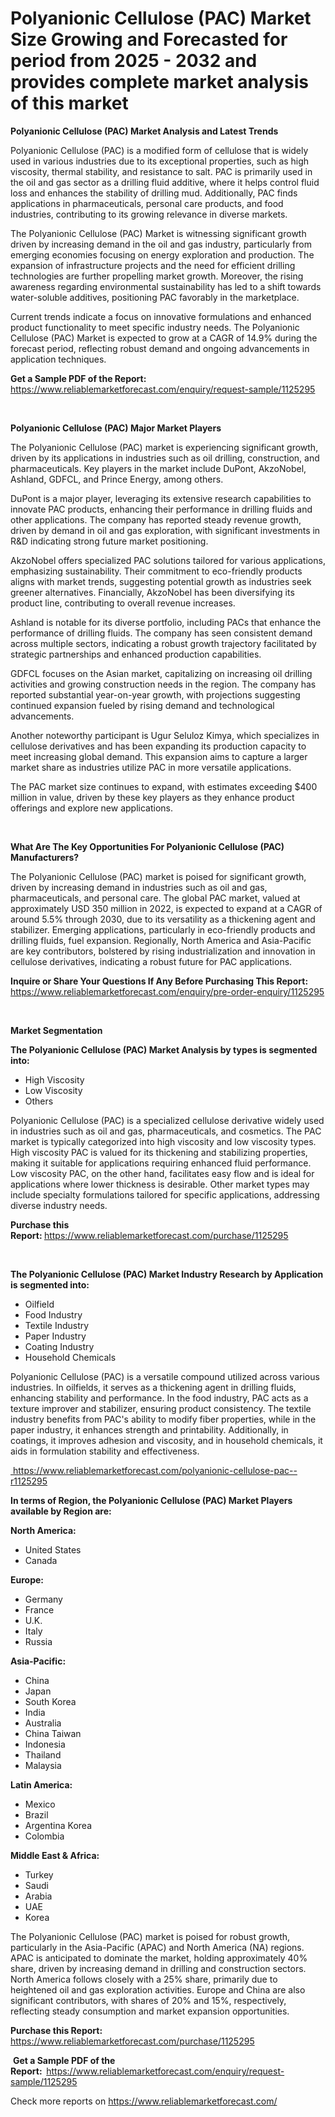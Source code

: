 <p><h1>Polyanionic Cellulose (PAC) Market Size Growing and Forecasted for period from 2025 - 2032 and provides complete market analysis of this market</h1></p><p><strong>Polyanionic Cellulose (PAC) Market Analysis and Latest Trends</strong></p>
<p><p>Polyanionic Cellulose (PAC) is a modified form of cellulose that is widely used in various industries due to its exceptional properties, such as high viscosity, thermal stability, and resistance to salt. PAC is primarily used in the oil and gas sector as a drilling fluid additive, where it helps control fluid loss and enhances the stability of drilling mud. Additionally, PAC finds applications in pharmaceuticals, personal care products, and food industries, contributing to its growing relevance in diverse markets.</p><p>The Polyanionic Cellulose (PAC) Market is witnessing significant growth driven by increasing demand in the oil and gas industry, particularly from emerging economies focusing on energy exploration and production. The expansion of infrastructure projects and the need for efficient drilling technologies are further propelling market growth. Moreover, the rising awareness regarding environmental sustainability has led to a shift towards water-soluble additives, positioning PAC favorably in the marketplace.</p><p>Current trends indicate a focus on innovative formulations and enhanced product functionality to meet specific industry needs. The Polyanionic Cellulose (PAC) Market is expected to grow at a CAGR of 14.9% during the forecast period, reflecting robust demand and ongoing advancements in application techniques.</p></p>
<p><strong>Get a Sample PDF of the Report:&nbsp;</strong> <a href="https://www.reliablemarketforecast.com/enquiry/request-sample/1125295?utm_campaign=3006&utm_medium=2&utm_source=Github&utm_content=ia&utm_term=02042025&utm_id=polyanionic-cellulose-pac">https://www.reliablemarketforecast.com/enquiry/request-sample/1125295</a></p>
<p>&nbsp;</p>
<p><strong>Polyanionic Cellulose (PAC) Major Market Players</strong></p>
<p><p>The Polyanionic Cellulose (PAC) market is experiencing significant growth, driven by its applications in industries such as oil drilling, construction, and pharmaceuticals. Key players in the market include DuPont, AkzoNobel, Ashland, GDFCL, and Prince Energy, among others.</p><p>DuPont is a major player, leveraging its extensive research capabilities to innovate PAC products, enhancing their performance in drilling fluids and other applications. The company has reported steady revenue growth, driven by demand in oil and gas exploration, with significant investments in R&D indicating strong future market positioning.</p><p>AkzoNobel offers specialized PAC solutions tailored for various applications, emphasizing sustainability. Their commitment to eco-friendly products aligns with market trends, suggesting potential growth as industries seek greener alternatives. Financially, AkzoNobel has been diversifying its product line, contributing to overall revenue increases.</p><p>Ashland is notable for its diverse portfolio, including PACs that enhance the performance of drilling fluids. The company has seen consistent demand across multiple sectors, indicating a robust growth trajectory facilitated by strategic partnerships and enhanced production capabilities.</p><p>GDFCL focuses on the Asian market, capitalizing on increasing oil drilling activities and growing construction needs in the region. The company has reported substantial year-on-year growth, with projections suggesting continued expansion fueled by rising demand and technological advancements.</p><p>Another noteworthy participant is Ugur Seluloz Kimya, which specializes in cellulose derivatives and has been expanding its production capacity to meet increasing global demand. This expansion aims to capture a larger market share as industries utilize PAC in more versatile applications. </p><p>The PAC market size continues to expand, with estimates exceeding $400 million in value, driven by these key players as they enhance product offerings and explore new applications.</p></p>
<p>&nbsp;</p>
<p><strong>What Are The Key Opportunities For Polyanionic Cellulose (PAC) Manufacturers?</strong></p>
<p><p>The Polyanionic Cellulose (PAC) market is poised for significant growth, driven by increasing demand in industries such as oil and gas, pharmaceuticals, and personal care. The global PAC market, valued at approximately USD 350 million in 2022, is expected to expand at a CAGR of around 5.5% through 2030, due to its versatility as a thickening agent and stabilizer. Emerging applications, particularly in eco-friendly products and drilling fluids, fuel expansion. Regionally, North America and Asia-Pacific are key contributors, bolstered by rising industrialization and innovation in cellulose derivatives, indicating a robust future for PAC applications.</p></p>
<p><strong>Inquire or Share Your Questions If Any Before Purchasing This Report:</strong> <a href="https://www.reliablemarketforecast.com/enquiry/pre-order-enquiry/1125295?utm_campaign=3006&utm_medium=2&utm_source=Github&utm_content=ia&utm_term=02042025&utm_id=polyanionic-cellulose-pac">https://www.reliablemarketforecast.com/enquiry/pre-order-enquiry/1125295</a></p>
<p>&nbsp;</p>
<p><strong>Market Segmentation</strong></p>
<p><strong>The Polyanionic Cellulose (PAC) Market Analysis by types is segmented into:</strong></p>
<p><ul><li>High Viscosity</li><li>Low Viscosity</li><li>Others</li></ul></p>
<p><p>Polyanionic Cellulose (PAC) is a specialized cellulose derivative widely used in industries such as oil and gas, pharmaceuticals, and cosmetics. The PAC market is typically categorized into high viscosity and low viscosity types. High viscosity PAC is valued for its thickening and stabilizing properties, making it suitable for applications requiring enhanced fluid performance. Low viscosity PAC, on the other hand, facilitates easy flow and is ideal for applications where lower thickness is desirable. Other market types may include specialty formulations tailored for specific applications, addressing diverse industry needs.</p></p>
<p><strong>Purchase this Report:&nbsp;</strong><a href="https://www.reliablemarketforecast.com/purchase/1125295?utm_campaign=3006&utm_medium=2&utm_source=Github&utm_content=ia&utm_term=02042025&utm_id=polyanionic-cellulose-pac">https://www.reliablemarketforecast.com/purchase/1125295</a></p>
<p>&nbsp;</p>
<p><strong>The Polyanionic Cellulose (PAC) Market Industry Research by Application is segmented into:</strong></p>
<p><ul><li>Oilfield</li><li>Food Industry</li><li>Textile Industry</li><li>Paper Industry</li><li>Coating Industry</li><li>Household Chemicals</li></ul></p>
<p><p>Polyanionic Cellulose (PAC) is a versatile compound utilized across various industries. In oilfields, it serves as a thickening agent in drilling fluids, enhancing stability and performance. In the food industry, PAC acts as a texture improver and stabilizer, ensuring product consistency. The textile industry benefits from PAC's ability to modify fiber properties, while in the paper industry, it enhances strength and printability. Additionally, in coatings, it improves adhesion and viscosity, and in household chemicals, it aids in formulation stability and effectiveness.</p></p>
<p><a href="https://www.reliablemarketforecast.com/polyanionic-cellulose-pac--r1125295?utm_campaign=3006&utm_medium=2&utm_source=Github&utm_content=ia&utm_term=02042025&utm_id=polyanionic-cellulose-pac">&nbsp;https://www.reliablemarketforecast.com/polyanionic-cellulose-pac--r1125295</a></p>
<p><strong>In terms of Region, the Polyanionic Cellulose (PAC) Market Players available by Region are:</strong></p>
<p>
    <p> <strong> North America: </strong>
        <ul>
            <li>United States</li>
            <li>Canada</li>
        </ul>
        </p> 
    <p> <strong> Europe: </strong>
        <ul>
            <li>Germany</li>
            <li>France</li>
            <li>U.K.</li>
            <li>Italy</li>
            <li>Russia</li>
        </ul>
        </p> 
    <p> <strong> Asia-Pacific: </strong>
        <ul>
            <li>China</li>
            <li>Japan</li>
            <li>South Korea</li>
            <li>India</li>
            <li>Australia</li>
            <li>China Taiwan</li>
            <li>Indonesia</li>
            <li>Thailand</li>
            <li>Malaysia</li>
        </ul>
        </p> 
    <p> <strong> Latin America: </strong>
        <ul>
            <li>Mexico</li>
            <li>Brazil</li>
            <li>Argentina Korea</li>
            <li>Colombia</li>
        </ul>
        </p> 
    <p> <strong> Middle East & Africa: </strong>
        <ul>
            <li>Turkey</li>
            <li>Saudi</li>
            <li>Arabia</li>
            <li>UAE</li>
            <li>Korea</li>
        </ul>
    </p>
    </p>
<p><p>The Polyanionic Cellulose (PAC) market is poised for robust growth, particularly in the Asia-Pacific (APAC) and North America (NA) regions. APAC is anticipated to dominate the market, holding approximately 40% share, driven by increasing demand in drilling and construction sectors. North America follows closely with a 25% share, primarily due to heightened oil and gas exploration activities. Europe and China are also significant contributors, with shares of 20% and 15%, respectively, reflecting steady consumption and market expansion opportunities.</p></p>
<p><strong>Purchase this Report: </strong><a href="https://www.reliablemarketforecast.com/purchase/1125295?utm_campaign=3006&utm_medium=2&utm_source=Github&utm_content=ia&utm_term=02042025&utm_id=polyanionic-cellulose-pac">https://www.reliablemarketforecast.com/purchase/1125295</a></p>
<p>&nbsp;<strong>Get a Sample PDF of the Report:&nbsp;&nbsp;</strong><a href="https://www.reliablemarketforecast.com/enquiry/request-sample/1125295?utm_campaign=3006&utm_medium=2&utm_source=Github&utm_content=ia&utm_term=02042025&utm_id=polyanionic-cellulose-pac">https://www.reliablemarketforecast.com/enquiry/request-sample/1125295</a></p>
<p><strong></strong></p>
<p>Check more reports on <a href="https://www.reliablemarketforecast.com/?utm_campaign=3006&utm_medium=2&utm_source=Github&utm_content=ia&utm_term=02042025&utm_id=polyanionic-cellulose-pac">https://www.reliablemarketforecast.com/</a></p>